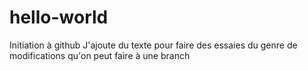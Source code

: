 # hello-world
Initiation à github
J'ajoute du texte pour faire des essaies du genre de modifications qu'on peut faire à une branch
